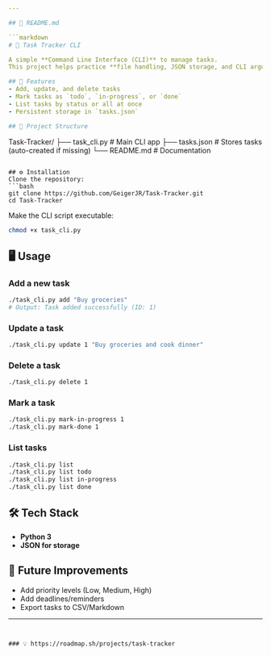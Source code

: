 ```yaml
---

## 📘 README.md

```markdown
# 📝 Task Tracker CLI

A simple **Command Line Interface (CLI)** to manage tasks.  
This project helps practice **file handling, JSON storage, and CLI argument parsing**.

## 🚀 Features
- Add, update, and delete tasks
- Mark tasks as `todo`, `in-progress`, or `done`
- List tasks by status or all at once
- Persistent storage in `tasks.json`

## 📂 Project Structure
```
Task-Tracker/
├── task\_cli.py       # Main CLI app
├── tasks.json        # Stores tasks (auto-created if missing)
└── README.md         # Documentation

````

## ⚙️ Installation
Clone the repository:
```bash
git clone https://github.com/GeigerJR/Task-Tracker.git
cd Task-Tracker
````

Make the CLI script executable:

```bash
chmod +x task_cli.py
```

## 🖥️ Usage

### Add a new task

```bash
./task_cli.py add "Buy groceries"
# Output: Task added successfully (ID: 1)
```

### Update a task

```bash
./task_cli.py update 1 "Buy groceries and cook dinner"
```

### Delete a task

```bash
./task_cli.py delete 1
```

### Mark a task

```bash
./task_cli.py mark-in-progress 1
./task_cli.py mark-done 1
```

### List tasks

```bash
./task_cli.py list
./task_cli.py list todo
./task_cli.py list in-progress
./task_cli.py list done
```

## 🛠️ Tech Stack

* **Python 3**
* **JSON for storage**

## 📌 Future Improvements

* Add priority levels (Low, Medium, High)
* Add deadlines/reminders
* Export tasks to CSV/Markdown

---
```


### 💡 https://roadmap.sh/projects/task-tracker

```
